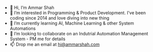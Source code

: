 - 👋 Hi, I’m Ammar Shah
- 👀 I’m interested in Programming & Product Development. I've been coding since 2014 and love diving into new thing
- 🌱 I’m currently learning AI, Machine Learning & other System Automations
- 💞️ I’m looking to collaborate on an Indutrial Automation Management System - PM me for details
- 📫 Drop me an email at hi@ammarshah.com

<!---
AmmarAliShah/AmmarAliShah is a ✨ special ✨ repository because its `README.md` (this file) appears on your GitHub profile.
You can click the Preview link to take a look at your changes.
--->
